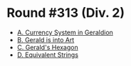 # Round #313 (Div. 2)

* [A. Currency System in Geraldion][]
* [B. Gerald is into Art][]
* [C. Gerald's Hexagon][]
* [D. Equivalent Strings][]

[A. Currency System in Geraldion]: http://codeforces.com/contest/560/problem/A
[B. Gerald is into Art]:           http://codeforces.com/contest/560/problem/B
[C. Gerald's Hexagon]:             http://codeforces.com/contest/560/problem/C
[D. Equivalent Strings]:           http://codeforces.com/contest/560/problem/D
